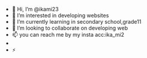 - 👋 Hi, I’m @ikami23
- 👀 I’m interested in developing websites
- 🌱 I’m currently learning in secondary school,grade11
- 💞️ I’m looking to collaborate on developing web
- 📫 you can reach me by my insta acc:ika_mi2
- 
- ⚡

<!---
ikami23/ikami23 is a ✨ special ✨ repository because its `README.md` (this file) appears on your GitHub profile.
You can click the Preview link to take a look at your changes.
--->
